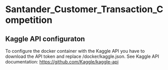 # Santander_Customer_Transaction_Competition

## Kaggle API configuraton
To configure the docker container with the Kaggle API you have to download the API token and replace /docker/kaggle.json. See Kaggle API documentation: https://github.com/Kaggle/kaggle-api
